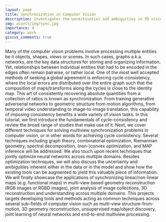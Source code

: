 ```yaml
---
layout: page
title: Synchronization in Computer Vision
description: Investigates the uncertainties and ambiguities in 3D vision problems such as pose estimation, reconstruction and etc.
img: assets/img/sync.jpg
importance: 4
category: work
giscus_comments: true
---
```


Many of the computer vision problems involve processing multiple entities be it objects, shapes, views or scenes. In such cases, graphs a.k.a. networks, are the key data structures for storing and organizing information. Yet, relationships between individual entities that had to be encoded in the edges often remain pairwise, or rather local. One of the most well accepted methods of seeking a global agreement is enforcing cycle-consistency, where the local errors are distributed over the entire graph such that the composition of maps/transforms along the cycles is close to the identity map. This art of consistently recovering absolute quantities from a collection of ratios is known as synchronization. From training generative adverserial networks to geometric structure from motion algorithms, from temporal video understanding to image-to-image translation, this capability of imposing consistency benefits a wide variety of vision tasks. In this tutorial, we first introduce the fundamentals of cycle-consistency and review the broad range of studies that make use of it. Next, we cover different techniques for solving multiview synchronization problems in computer vision, or in other words for achieving cycle consistency. Several techniques including graph theory, combinatorial optimization, Riemannian geometry, spectral decomposition, (non-)convex optimization, and MAP inference will be addressed. We also touch upon recent techniques that jointly optimize neural networks across multiple domains. Besides optimization techniques, we will also discuss the uncertainty and ambiguities inherent either in the data or in the model and show how the existing tools can be augmented to yield this valuable piece of information. We will finally showcase the applications of synchronizing linear/non-linear maps (e.g. functional maps) in multi-view based geometry reconstruction (RGB images or RGBD images), joint analysis of image collections, 3D reconstruction and understanding across multiple domains. This projects targets developing tools and methods acting as common techniques across several sub-fields of computer vision such as multi-view structure-from-motion, 3D geometry reconstruction, unsupervised map/object discovery, joint learning of neural networks and end-to-end multiview processing.


